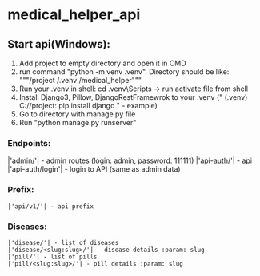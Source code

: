 # medical_helper_api
## Start api(Windows):
1. Add project to empty directory and open it in CMD
2. run command "python -m venv .venv". Directory should be like:
"""/project
      /.venv
      /medical_helper"""
3. Run your .venv in shell: cd .venv\Scripts -> run activate file from shell
4. Install Django3, Pillow, DjangoRestFramewrok to your .venv (" (.venv) C://project: pip install django " - example)
5. Go to directory with manage.py file
6. Run "python manage.py runserver"

### Endpoints:
  |'admin/'| - admin routes (login: admin, password: 111111)
  |'api-auth/'| - api
  |'api-auth/login'| - login to API (same as admin data)
  ### Prefix:
    |'api/v1/'| - api prefix
  ### Diseases:
    |'disease/'| - list of diseases
    |'disease/<slug:slug>/'| - disease details :param: slug
    |'pill/'| - list of pills
    |'pill/<slug:slug>/'| - pill details :param: slug
    
